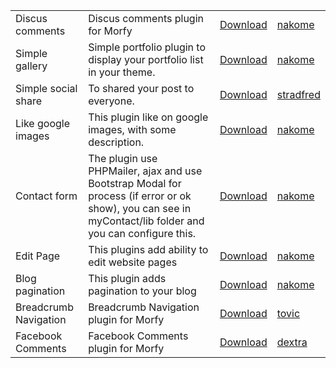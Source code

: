 |||||
| -----|-------------|-----|-----|
| Discus comments | Discus comments plugin for Morfy |[Download](http://forum.monstra.org/topic/498/discus-comments/) | [nakome]() |
| Simple gallery | Simple portfolio plugin to display your portfolio list in your theme. |[Download](http://forum.monstra.org/topic/499/simple-gallery-plugin/) | [nakome]() |
| Simple social share | To shared your post to everyone. |[Download](http://forum.monstra.org/topic/500/simple-social-share-network/) | [stradfred]() |
| Like google images | This plugin like on google images, with some description. |[Download](http://forum.monstra.org/topic/511/likegoogle/) | [nakome]() |
| Contact form | The plugin use PHPMailer, ajax and use Bootstrap Modal for process (if error or ok  show), you can see in myContact/lib folder and  you can configure this. |[Download](http://forum.monstra.org/topic/513/mycontact/) | [nakome]() |
| Edit Page | This plugins add ability to edit website pages |[Download](http://forum.monstra.org/topic/526/editpage-plugin-experiment/) | [nakome]() |
| Blog pagination | This plugin adds pagination to your blog |[Download](http://forum.monstra.org/topic/520/blog-pagination/) | [nakome]() |
| Breadcrumb Navigation | Breadcrumb Navigation plugin for Morfy |[Download](http://forum.monstra.org/topic/543/breadcrumb-navigation-plugin/) | [tovic]() |
| Facebook Comments | Facebook Comments plugin for Morfy |[Download](http://forum.monstra.org/topic/699/facebook-comments/) | [dextra]() |
